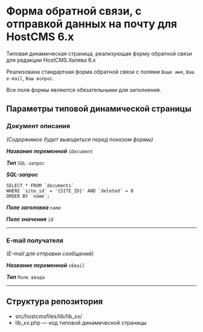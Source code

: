 # Форма обратной связи, с отправкой данных на почту для HostCMS 6.x

Типовая динамическая страница, реализующая форму обратной связи для редакции HostCMS.Халява 6.x

Реализована стандартная форма обратной связи с полями `Ваше имя`, `Ваш e-mail`, `Ваш вопрос`.

Все поля формы являются обязательными для заполнения.

## Параметры типовой динамической страницы

### Документ описания 

*(Содержимое будет выводиться перед показом формы)*

***Название переменной*** `iDocument`

***Тип*** `SQL-запрос`

***SQL-запрос***

	SELECT * FROM `documents`
	WHERE `site_id` = '{SITE_ID}' AND `deleted` = 0 
	ORDER BY `name`;

***Поле заголовка*** `name`

***Поле значения*** `id`

***

### E-mail получателя
	
*(E-mail для отправки сообщений)*

***Название переменной*** `sEmail`

***Тип*** `Поле ввода`

***

## Структура репозитория

- src/hostcmsfiles/lib/lib_xx/
 - lib_xx.php — код типовой динамической страницы



